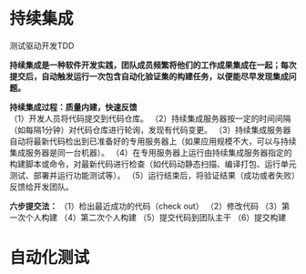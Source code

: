 # 持续集成

测试驱动开发TDD

**持续集成是一种软件开发实践，团队成员频繁将他们的工作成果集成在一起；每次提交后，自动触发运行一次包含自动化验证集的构建任务，以便能尽早发现集成问题。**

**持续集成过程：质量内建，快速反馈**  
（1）开发人员将代码提交到代码仓库。
（2）持续集成服务器按一定的时间间隔（如每隔1分钟）对代码仓库进行轮询，发现有代码变更。
（3）持续集成服务器自动将最新代码检出到已准备好的专用服务器上（如果应用规模不大，可以与持续集成服务器是同一台机器）。
（4）在专用服务器上运行由持续集成服务器指定的构建脚本或命令，对最新代码进行检查（如代码动静态扫描、编译打包、运行单元测试、部署并运行功能测试等）。
（5）运行结束后，将验证结果（成功或者失败）反馈给开发团队。

**六步提交法：**
（1）检出最近成功的代码（check out）
（2）修改代码
（3）第一次个人构建
（4）第二次个人构建
（5）提交代码到团队主干
（6）提交构建

# 自动化测试


